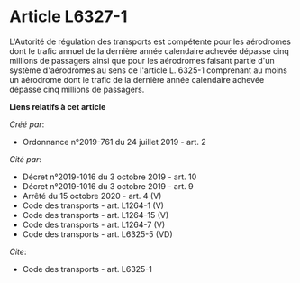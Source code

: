 # Article L6327-1

L'Autorité de régulation des transports est compétente pour les aérodromes dont le trafic annuel de la dernière année
calendaire achevée dépasse cinq millions de passagers ainsi que pour les aérodromes faisant partie d'un système d'aérodromes
au sens de l'article L. 6325-1 comprenant au moins un aérodrome dont le trafic de la dernière année calendaire achevée
dépasse cinq millions de passagers.

**Liens relatifs à cet article**

_Créé par_:

  - Ordonnance n°2019-761 du 24 juillet 2019 - art. 2

_Cité par_:

  - Décret n°2019-1016 du 3 octobre 2019 - art. 10
  - Décret n°2019-1016 du 3 octobre 2019 - art. 9
  - Arrêté du 15 octobre 2020 - art. 4 (V)
  - Code des transports - art. L1264-1 (V)
  - Code des transports - art. L1264-15 (V)
  - Code des transports - art. L1264-7 (V)
  - Code des transports - art. L6325-5 (VD)

_Cite_:

  - Code des transports - art. L6325-1
